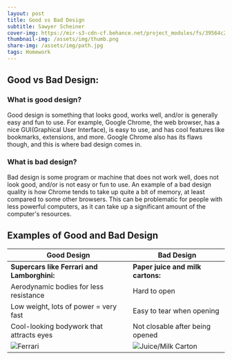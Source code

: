 ```yaml
---
layout: post
title: Good vs Bad Design
subtitle: Sawyer Scheiner
cover-img: https://mir-s3-cdn-cf.behance.net/project_modules/fs/39564c28974781.55dc8afbc76e7.png
thumbnail-img: /assets/img/thumb.png
share-img: /assets/img/path.jpg
tags: Homework
---
```


## Good vs Bad Design:

### What is good design?
Good design is something that looks good, works well, and/or is generally easy and fun to use. 
For example, Google Chrome, the web browser, has a nice GUI(Graphical User Interface), is easy to use, and has cool features like bookmarks, extensions, and more.
Google Chrome also has its flaws though, and this is where bad design comes in.
### What is bad design?
Bad design is some program or machine that does not work well, does not look good, and/or is not easy or fun to use. An example of a bad design quality is how Chrome tends to take up quite a bit of memory, at least compared to some other browsers. 
This can be problematic for people with less powerful computers, as it can take up a significant amount of the computer's resources.

## Examples of Good and Bad Design

| Good Design | Bad Design |
| ----------- | ---------- |
| **Supercars like Ferrari and Lamborghini:** | **Paper juice and milk cartons:** |
| Aerodynamic bodies for less resistance | Hard to open |
| Low weight, lots of power = very fast | Easy to tear when opening |
| Cool-looking bodywork that attracts eyes | Not closable after being opened |
| ![Ferrari](https://www.topgear.com/sites/default/files/cars-car/image/2015/02/buyers_guide_-_laf_-_front.jpg) | ![Juice/Milk Carton](https://jerz.setonhill.edu/wp-content/uploads/2015/08/11373852_759037530885391_855704319_n.jpg) |






